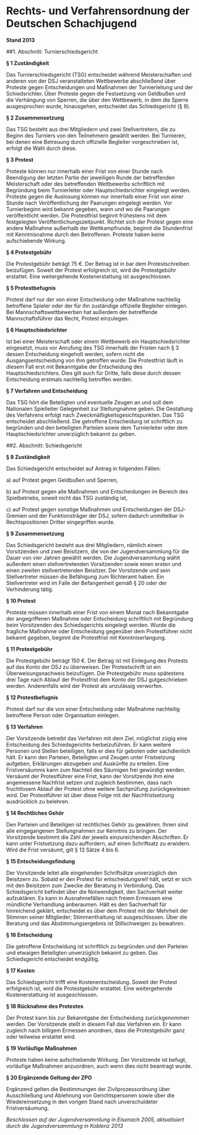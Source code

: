 # Rechts- und Verfahrensordnung der Deutschen Schachjugend


**Stand 2013**  


##1. Abschnitt: Turnierschiedsgericht

**§ 1 Zuständigkeit**

Das Turnierschiedsgericht (TSG) entscheidet während Meisterschaften und anderen von der
DSJ veranstalteten Wettbewerbe abschließend über Proteste gegen Entscheidungen und Maßnahmen der Turnierleitung und der Schiedsrichter. Über Proteste gegen die Festsetzung von Geldbußen und die Verhängung von Sperren, die über den Wettbewerb, in dem die Sperre ausgesprochen wurde, hinausgehen, entscheidet das Schiedsgericht (§ 8).

**§ 2 Zusammensetzung**

Das TSG besteht aus drei Mitgliedern und zwei Stellvertretern, die zu Beginn des Turniers
von den Teilnehmern gewählt werden. Bei Turnieren, bei denen eine Betreuung durch offizielle Begleiter vorgeschrieben ist, erfolgt die Wahl durch diese.

**§ 3 Protest**

Proteste können nur innerhalb einer Frist von einer Stunde nach Beendigung der letzten Partie der jeweiligen Runde der betreffenden Meisterschaft oder des betreffenden Wettbewerbs schriftlich mit Begründung beim Turnierleiter oder Hauptschiedsrichter
eingelegt werden. Proteste gegen die Auslosung können nur innerhalb einer Frist von einer Stunde nach Veröffentlichung der Paarungen eingelegt werden. Vor Turnierbeginn wird bekannt gegeben, wann und wo die Paarungen veröffentlicht werden. Die Protestfrist
beginnt frühestens mit dem festgelegten Veröffentlichungszeitpunkt. Richtet sich der Protest
gegen eine andere Maßnahme außerhalb der Wettkampfrunde, beginnt die Stundenfrist mit
Kenntnisnahme durch den Betroffenen. Proteste haben keine aufschiebende Wirkung.

**§ 4 Protestgebühr**

Die Protestgebühr beträgt 75 €. Der Betrag ist in bar dem Protestschreiben beizufügen.
Soweit der Protest erfolgreich ist, wird die Protestgebühr erstattet. Eine weitergehende
Kostenerstattung ist ausgeschlossen.

**§ 5 Protestbefugnis**

Protest darf nur der von einer Entscheidung oder Maßnahme nachteilig betroffene Spieler oder der für ihn zuständige offizielle Begleiter einlegen. Bei Mannschaftswettbewerben hat außerdem der betreffende Mannschaftsführer das Recht, Protest einzulegen.

**§ 6 Hauptschiedsrichter**

Ist bei einer Meisterschaft oder einem Wettbewerb ein Hauptschiedsrichter eingesetzt, muss vor Anrufung des TSG innerhalb der Fristen nach § 3 dessen Entscheidung eingeholt werden, sofern nicht die Ausgangsentscheidung von ihm getroffen wurde. Die Protestfrist läuft in diesem Fall erst mit Bekanntgabe der Entscheidung des Hauptschiedsrichters. Dies gilt auch für Dritte, falls diese durch dessen Entscheidung erstmals nachteilig betroffen werden.


**§ 7 Verfahren und Entscheidung**

Das TSG hört die Beteiligten und eventuelle Zeugen an und soll dem Nationalen Spielleiter Gelegenheit zur Stellungnahme geben. Die Gestaltung des Verfahrens erfolgt nach Zweckmäßigkeitsgesichtspunkten. Das TSG entscheidet abschließend. Die getroffene Entscheidung ist schriftlich zu begründen und den beteiligten Parteien sowie dem Turnierleiter oder dem Hauptschiedsrichter unverzüglich bekannt zu geben.

##2. Abschnitt: Schiedsgericht

**§ 8 Zuständigkeit**

Das Schiedsgericht entscheidet auf Antrag in folgenden Fällen:

a) auf Protest gegen Geldbußen und Sperren,

b) auf Protest gegen alle Maßnahmen und Entscheidungen im Bereich des Spielbetriebs, soweit nicht das TSG zuständig ist,

c) auf Protest gegen sonstige Maßnahmen und Entscheidungen der DSJ-Gremien und der Funktionsträger der DSJ, sofern dadurch unmittelbar in Rechtspositionen Dritter eingegriffen wurde.

**§ 9 Zusammensetzung**

Das Schiedsgericht besteht aus drei Mitgliedern, nämlich einem Vorsitzenden und zwei Beisitzern, die von der Jugendversammlung für die Dauer von vier Jahren gewählt werden.
Die Jugendversammlung wählt außerdem einen stellvertretenden Vorsitzenden sowie einen ersten und einen zweiten stellvertretenden Beisitzer. Der Vorsitzende und sein Stellvertreter müssen die Befähigung zum Richteramt haben. Ein Stellvertreter wird im Falle der Befangenheit gemäß § 20 oder der Verhinderung tätig.

**§ 10 Protest**

Proteste müssen innerhalb einer Frist von einem Monat nach Bekanntgabe der angegriffenen Maßnahme oder Entscheidung schriftlich mit Begründung beim Vorsitzenden des Schiedsgerichts eingelegt werden. Wurde die fragliche Maßnahme oder Entscheidung
gegenüber dem Protestführer nicht bekannt gegeben, beginnt die Protestfrist mit Kenntniserlangung.

**§ 11 Protestgebühr**

Die Protestgebühr beträgt 150 €. Der Betrag ist mit Einlegung des Protests auf das Konto der DSJ zu überweisen. Der Protestschrift ist ein Überweisungsnachweis beizufügen. Die Protestgebühr muss spätestens drei Tage nach Ablauf der Protestfrist dem Konto der DSJ gutgeschrieben werden. Anderenfalls wird der Protest als unzulässig verworfen.

**§ 12 Protestbefugnis**

Protest darf nur die von einer Entscheidung oder Maßnahme nachteilig betroffene Person oder Organisation einlegen.

**§ 13 Verfahren**

Der Vorsitzende betreibt das Verfahren mit dem Ziel, möglichst zügig eine Entscheidung des Schiedsgerichts herbeizuführen. Er kann weitere Personen und Stellen beteiligen, falls er dies für geboten oder sachdienlich hält. Er kann den Parteien, Beteiligten und Zeugen unter Fristsetzung aufgeben, Erklärungen abzugeben und Auskünfte zu erteilen. Eine Fristversäumnis kann zum Nachteil des Säumigen frei gewürdigt werden. Versäumt der Protestführer eine Frist, kann der Vorsitzende ihm eine angemessene Nachfrist setzen und zugleich bestimmen, dass nach fruchtlosem Ablauf der Protest ohne weitere Sachprüfung zurückgewiesen wird. Der Protestführer ist über diese Folge mit der Nachfristsetzung ausdrücklich zu belehren.

**§ 14 Rechtliches Gehör**

Den Parteien und Beteiligen ist rechtliches Gehör zu gewähren. Ihnen sind alle eingegangenen Stellungnahmen zur Kenntnis zu bringen. Der Vorsitzende bestimmt die
Zahl der jeweils einzureichenden Abschriften. Er kann unter Fristsetzung dazu auffordern, auf einen Schriftsatz zu erwidern.  
Wird die Frist versäumt, gilt § 13 Sätze 4 bis 6.

**§ 15 Entscheidungsfindung**

Der Vorsitzende leitet alle eingehenden Schriftsätze unverzüglich den Beisitzern zu. Sobald er den Protest für entscheidungsreif hält, setzt er sich mit den Beisitzern zum Zwecke der Beratung in Verbindung. Das Schiedsgericht befindet über die Notwendigkeit, den
Sachverhalt weiter aufzuklären. Es kann in Ausnahmefällen nach freiem Ermessen eine
mündliche Verhandlung anberaumen. Hält es den Sachverhalt für hinreichend geklärt, entscheidet es über dem Protest mit der Mehrheit der Stimmen seiner Mitglieder; Stimmenthaltung ist ausgeschlossen. Über die Beratung und das Abstimmungsergebnis ist
Stillschweigen zu bewahren.

**§ 16 Entscheidung**

Die getroffene Entscheidung ist schriftlich zu begründen und den Parteien und etwaigen Beteiligten unverzüglich bekannt zu geben. Das Schiedsgericht entscheidet endgültig.

**§ 17 Kosten**

Das Schiedsgericht trifft eine Kostenentscheidung. Soweit der Protest erfolgreich ist, wird die
Protestgebühr erstattet. Eine weitergehende Kostenerstattung ist ausgeschlossen.

**§ 18 Rücknahme des Protestes**

Der Protest kann bis zur Bekanntgabe der Entscheidung zurückgenommen werden. Der Vorsitzende stellt in diesem Fall das Verfahren ein. Er kann zugleich nach billigem Ermessen anordnen, dass die Protestgebühr ganz oder teilweise erstattet wird.

**§ 19 Vorläufige Maßnahmen**

Proteste haben keine aufschiebende Wirkung. Der Vorsitzende ist befugt, vorläufige Maßnahmen anzuordnen, auch wenn dies nicht beantragt wurde.

**§ 20 Ergänzende Geltung der ZPO**

Ergänzend gelten die Bestimmungen der Zivilprozessordnung über Ausschließung und
Ablehnung von Gerichtspersonen sowie über die Wiedereinsetzung in den vorigen Stand nach unverschuldeter Fristversäumung.

*Beschlossen auf der Jugendversammlung in Eisenach 2005,
aktualisiert durch die Jugendversammlung in Koblenz 2013*


